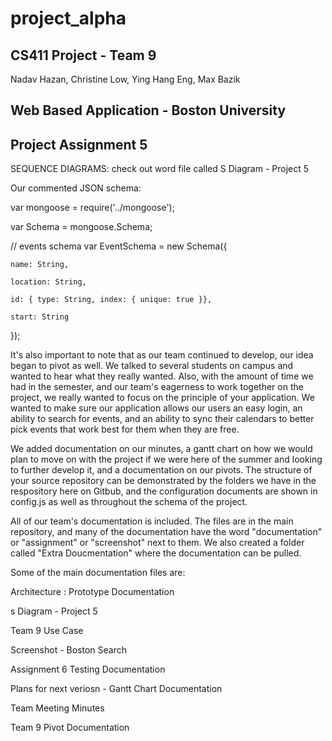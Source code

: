 # project_alpha

## CS411 Project - Team 9 

Nadav Hazan, Christine Low, Ying Hang Eng, Max Bazik


## Web Based Application - Boston University

## Project Assignment 5
SEQUENCE DIAGRAMS: check out word file called  S Diagram - Project 5 

Our commented JSON schema: 

var mongoose     = require('../mongoose');

var Schema       = mongoose.Schema;

// events schema 
var EventSchema   = new Schema({
	
	name: String,
	
	location: String,
	
	id: { type: String, index: { unique: true }},
	
	start: String
});

It's also important to note that as our team continued to develop, our idea began to pivot as well. We talked to several students on campus and wanted to hear what they really wanted. Also, with the amount of time we had in the semester, and our team's eagerness to work together on the project, we really wanted to focus on the principle of your application. We wanted to make sure our application allows our users an easy login, an ability to search for events, and an ability to sync their calendars to better pick events that work best for them when they are free.

We added documentation on our minutes, a gantt chart on how we would plan to move on with the project if we were here of the summer and looking to further develop it, and a documentation on our pivots. The structure of your source repository can be demonstrated by the folders we have in the respository here on Gitbub, and the configuration documents are shown in config.js as well as throughout the schema of the project. 

All of our team's documentation is included. The files are in the main repository, and many of the documentation have the word "documentation" or "assignment" or "screenshot" next to them. We also created a folder called "Extra Doucmentation" where the documentation can be pulled. 

Some of the main documentation files are: 

Architecture : Prototype Documentation

s Diagram - Project 5

Team 9 Use Case

Screenshot - Boston Search

Assignment 6 Testing Documentation

Plans for next veriosn - Gantt Chart Documentation

Team Meeting Minutes

Team 9 Pivot Documentation

